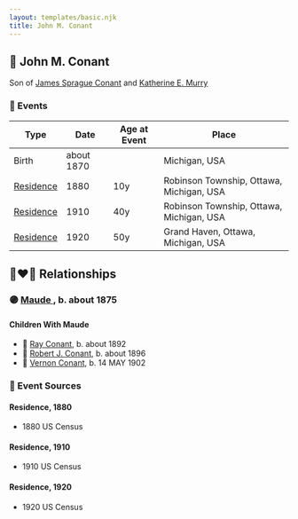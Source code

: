 ```yaml
---
layout: templates/basic.njk
title: John M. Conant
---
```

## 🔵 John M. Conant

Son of [James Sprague Conant](/people/6/62404416) and [Katherine E. Murry](/people/2/25746290)

### 📆 Events

Type | Date | Age at Event | Place
------ | ------ | ------ | ------
Birth | about 1870 |  | Michigan, USA
[Residence](#event-event-0) | 1880 | 10y | Robinson Township, Ottawa, Michigan, USA
[Residence](#event-event-1) | 1910 | 40y | Robinson Township, Ottawa, Michigan, USA
[Residence](#event-event-2) | 1920 | 50y | Grand Haven, Ottawa, Michigan, USA

## 👩‍❤️‍👨 Relationships

### 🟣 [Maude ](/people/5/58402932), b. about 1875

#### Children With Maude
* 🔵 [Ray Conant](/people/9/99936990), b. about 1892
* 🔵 [Robert J. Conant](/people/7/75124444), b. about 1896
* 🔵 [Vernon Conant](/people/1/15985527), b. 14 MAY 1902
### 📰 Event Sources

#### <a id="event-event-0"></a> Residence, 1880
* 1880 US Census

#### <a id="event-event-1"></a> Residence, 1910
* 1910 US Census

#### <a id="event-event-2"></a> Residence, 1920
* 1920 US Census

